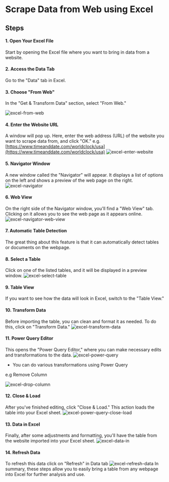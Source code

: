 # Scrape Data from Web using Excel

## Steps
#### 1. Open Your Excel File 
Start by opening the Excel file where you want to bring in data from a website.

#### 2. Access the Data Tab
Go to the "Data" tab in Excel.

#### 3. Choose "From Web"
In the "Get & Transform Data" section, select "From Web."

![excel-from-web](../img/excel-from-web.png)

#### 4. Enter the Website URL
A window will pop up. Here, enter the web address (URL) of the website you want to scrape data from, and click "OK." 
e.g.[https://www.timeanddate.com/worldclock/usa](https://www.timeanddate.com/worldclock/usa)
![excel-enter-website](../img/excel-enter-website.png)

#### 5. Navigator Window
A new window called the "Navigator" will appear. It displays a list of options on the left and shows a preview of the web page on the right.
![excel-navigator](../img/excel-navigator.png)

#### 6. Web View
On the right side of the Navigator window, you'll find a "Web View" tab. Clicking on it allows you to see the web page as it appears online.
![excel-navigator-web-view](../img/excel-navigator-web-view.png)

#### 7. Automatic Table Detection
The great thing about this feature is that it can automatically detect tables or documents on the webpage.

#### 8. Select a Table
Click on one of the listed tables, and it will be displayed in a preview window.
![excel-select-table](../img/excel-select-table.png)

#### 9. Table View
If you want to see how the data will look in Excel, switch to the "Table View."

#### 10. Transform Data
Before importing the table, you can clean and format it as needed. To do this, click on "Transform Data."
![excel-transform-data](../img/excel-transform-data.png)

#### 11. Power Query Editor 
This opens the "Power Query Editor," where you can make necessary edits and transformations to the data.
![excel-power-query](../img/excel-power-query.png)
- You can do various transformations using Power Query 

e.g Remove Column

![excel-drop-column](../img/excel-drop-column.png)
#### 12. Close & Load
After you've finished editing, click "Close & Load." This action loads the table into your Excel sheet.
![excel-power-query-close-load](../img/excel-power-query-close-load.png)
#### 13. Data in Excel
Finally, after some adjustments and formatting, you'll have the table from the website imported into your Excel sheet.
![excel-data-in](../img/excel-data-in-excel.png)
#### 14. Refresh Data 
To refresh this data click on "Refresh" in Data tab
![excel-refresh-data](../img/excel-refresh-data.png)
In summary, these steps allow you to easily bring a table from any webpage into Excel for further analysis and use.
